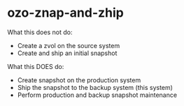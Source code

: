 # ozo-znap-and-zhip

What this does not do:

- Create a zvol on the source system
- Create and ship an initial snapshot

What this DOES do:

- Create snapshot on the production system
- Ship the snapshot to the backup system (this system)
- Perform production and backup snapshot maintenance
